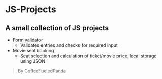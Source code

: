 # JS-Projects

## A small collection of JS projects

* Form validator
  * Validates entries and checks for required input
* Movie seat booking
  * Seat selection and calculation of ticket/movie price, local storage using JSON

> By CoffeeFueledPanda
